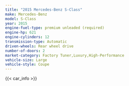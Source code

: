 ```yaml
---
title: "2015 Mercedes-Benz S-Class"
make: Mercedes-Benz
model: S-Class
year: 2015
engine-fuel-type: premium unleaded (required)
engine-hp: 621
engine-cylinders: 12
transmission-type: Automatic
driven-wheels: Rear wheel drive
number-of-doors: 2
market-category: Factory Tuner,Luxury,High-Performance
vehicle-size: Large
vehicle-style: Coupe
---
```


{{< car_info >}}
